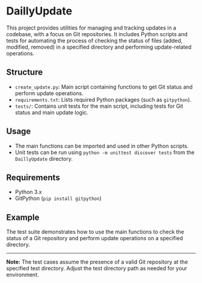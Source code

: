 # DaillyUpdate

This project provides utilities for managing and tracking updates in a codebase, with a focus on Git repositories. It includes Python scripts and tests for automating the process of checking the status of files (added, modified, removed) in a specified directory and performing update-related operations.

## Structure
- `create_update.py`: Main script containing functions to get Git status and perform update operations.
- `requirements.txt`: Lists required Python packages (such as `gitpython`).
- `tests/`: Contains unit tests for the main script, including tests for Git status and main update logic.

## Usage
- The main functions can be imported and used in other Python scripts.
- Unit tests can be run using `python -m unittest discover tests` from the `DaillyUpdate` directory.

## Requirements
- Python 3.x
- GitPython (`pip install gitpython`)

## Example
The test suite demonstrates how to use the main functions to check the status of a Git repository and perform update operations on a specified directory.

---
**Note:** The test cases assume the presence of a valid Git repository at the specified test directory. Adjust the test directory path as needed for your environment.
